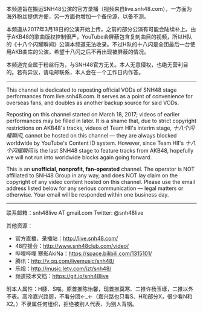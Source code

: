 本频道旨在搬运SNH48公演的官方录播（视频来自live.snh48.com），一方面为海外粉丝提供方便，另一方面也增加一个备份源，以备不测。

本频道从2017年3月18日的公演开始上传，之前的部分公演有可能会陆续补上。由于AKB48的歌曲版权控制很严，YouTube会屏蔽包含复刻曲目的视频，所以H队的《十八个闪耀瞬间》公演本频道无法收录。不过H队的十八闪是全团最后一台使用AKB曲库的公演，希望十八闪之后不再出现被屏蔽的情况。

本频道完全属于粉丝行为，与SNH48官方无关。本人无意侵权，也绝无营利目的。若有异议，请电邮联系，本人会在一个工作日内作答。

---

This channel is dedicated to reposting official VODs of SNH48 stage performances from live.snh48.com. It serves as a point of convenience for overseas fans, and doubles as another backup source for said VODs.

Reposting on this channel started on March 18, 2017; videos of earlier performances may be filled in later. It is a shame that, due to strict copyright restrictions on AKB48's tracks, videos of Team HⅡ's interim stage, *十八个闪耀瞬间*, cannot be hosted on this channel — they are always blocked worldwide by YouTube's Content ID system. However, since Team HⅡ's *十八个闪耀瞬间* is the last SNH48 stage to feature tracks from AKB48, hopefully we will not run into worldwide blocks again going forward.

This is an **unofficial, nonprofit, fan-operated** channel. The operator is NOT affiliated to SNH48 Group in any way, and does NOT lay claim on the copyright of any video content hosted on this channel. Please use the email address listed below for any serious communication — legal matters or otherwise. Your email will be responded within one business day.

---

联系邮箱：snh48live AT gmail.com
Twitter: @snh48live

其他资源：
- 官方直播、录播站：http://live.snh48.com/
- 48应援会：http://www.snh48club.com/video/
- 哔哩哔哩 寒影AkiNa：https://space.bilibili.com/1315101/
- 腾讯：http://v.qq.com/livemusic/snh48/
- 乐视：http://music.letv.com/izt/snh48/
- 频道技术文档：https://git.io/snh48live

附本人属性：H豚、S喵。原首推陈怡馨，现首推莫寒、二推许杨玉琢，二推以外不表。高冷嘉兴路厨，不看分团←_←（嘉兴路也只看S、H和部分X，很少看N和X2。）不隶属任何组织，拒绝被别人代表、为别人背锅。
